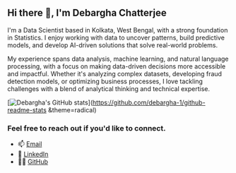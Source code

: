 ## Hi there 👋, I'm Debargha Chatterjee  

I'm a Data Scientist based in Kolkata, West Bengal, with a strong foundation in Statistics. I enjoy working with data to uncover patterns, build predictive models, and develop AI-driven solutions that solve real-world problems.  

My experience spans data analysis, machine learning, and natural language processing, with a focus on making data-driven decisions more accessible and impactful. Whether it's analyzing complex datasets, developing fraud detection models, or optimizing business processes, I love tackling challenges with a blend of analytical thinking and technical expertise.  

[![Debargha's GitHub stats](https://github-readme-stats.vercel.app/api?username=debargha-1)](https://github.com/debargha-1/github-readme-stats &theme=radical)

### Feel free to reach out if you'd like to connect.

- 📫 [Email](mailto:chatterjeedebargha16@gmail.com)  
- 🔗 [LinkedIn](https://www.linkedin.com/in/debargha-chatterjee01/)  
- 👨‍💻 [GitHub](https://github.com/debargha-1)  
